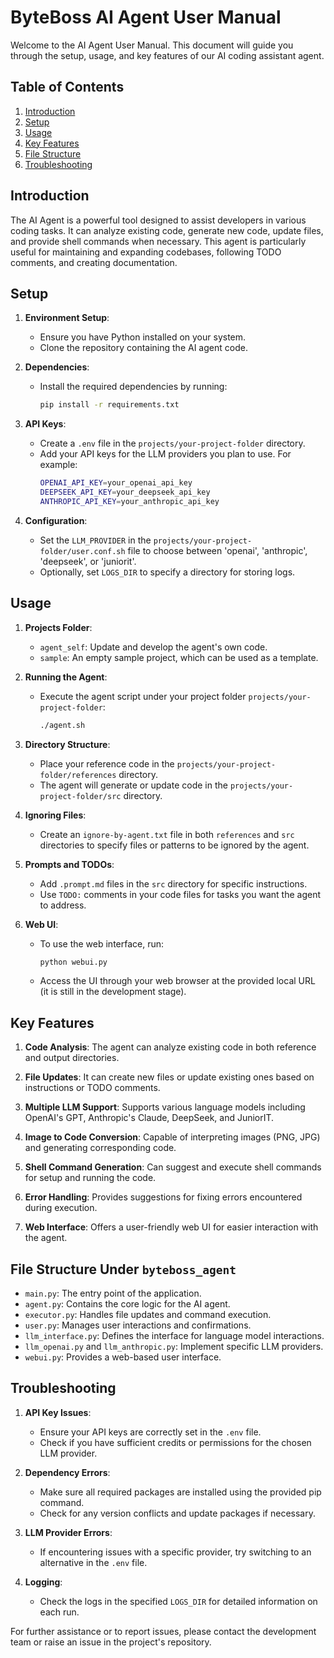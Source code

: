 # ByteBoss AI Agent User Manual

Welcome to the AI Agent User Manual. This document will guide you through the setup, usage, and key features of our AI coding assistant agent.

## Table of Contents
1. [Introduction](#introduction)
2. [Setup](#setup)
3. [Usage](#usage)
4. [Key Features](#key-features)
5. [File Structure](#file-structure)
6. [Troubleshooting](#troubleshooting)

## Introduction

The AI Agent is a powerful tool designed to assist developers in various coding tasks. It can analyze existing code, generate new code, update files, and provide shell commands when necessary. This agent is particularly useful for maintaining and expanding codebases, following TODO comments, and creating documentation.

## Setup

1. **Environment Setup**:
   - Ensure you have Python installed on your system.
   - Clone the repository containing the AI agent code.

2. **Dependencies**:
   - Install the required dependencies by running:
     ```sh
     pip install -r requirements.txt
     ```

3. **API Keys**:
   - Create a `.env` file in the `projects/your-project-folder` directory.
   - Add your API keys for the LLM providers you plan to use. For example:
     ```sh
     OPENAI_API_KEY=your_openai_api_key
     DEEPSEEK_API_KEY=your_deepseek_api_key
     ANTHROPIC_API_KEY=your_anthropic_api_key
     ```

4. **Configuration**:
   - Set the `LLM_PROVIDER` in the `projects/your-project-folder/user.conf.sh` file to choose between 'openai', 'anthropic', 'deepseek', or 'juniorit'.
   - Optionally, set `LOGS_DIR` to specify a directory for storing logs.

## Usage

1. **Projects Folder**:
   - `agent_self`: Update and develop the agent's own code.
   - `sample`: An empty sample project, which can be used as a template.

2. **Running the Agent**:
   - Execute the agent script under your project folder `projects/your-project-folder`:
     ```sh
     ./agent.sh
     ```

3. **Directory Structure**:
   - Place your reference code in the `projects/your-project-folder/references` directory.
   - The agent will generate or update code in the `projects/your-project-folder/src` directory.

4. **Ignoring Files**:
   - Create an `ignore-by-agent.txt` file in both `references` and `src` directories to specify files or patterns to be ignored by the agent.

5. **Prompts and TODOs**:
   - Add `.prompt.md` files in the `src` directory for specific instructions.
   - Use `TODO:` comments in your code files for tasks you want the agent to address.

6. **Web UI**:
   - To use the web interface, run:
     ```sh
     python webui.py
     ```
   - Access the UI through your web browser at the provided local URL (it is still in the development stage).

## Key Features

1. **Code Analysis**: The agent can analyze existing code in both reference and output directories.

2. **File Updates**: It can create new files or update existing ones based on instructions or TODO comments.

3. **Multiple LLM Support**: Supports various language models including OpenAI's GPT, Anthropic's Claude, DeepSeek, and JuniorIT.

4. **Image to Code Conversion**: Capable of interpreting images (PNG, JPG) and generating corresponding code.

5. **Shell Command Generation**: Can suggest and execute shell commands for setup and running the code.

6. **Error Handling**: Provides suggestions for fixing errors encountered during execution.

7. **Web Interface**: Offers a user-friendly web UI for easier interaction with the agent.

## File Structure Under `byteboss_agent`

- `main.py`: The entry point of the application.
- `agent.py`: Contains the core logic for the AI agent.
- `executor.py`: Handles file updates and command execution.
- `user.py`: Manages user interactions and confirmations.
- `llm_interface.py`: Defines the interface for language model interactions.
- `llm_openai.py` and `llm_anthropic.py`: Implement specific LLM providers.
- `webui.py`: Provides a web-based user interface.

## Troubleshooting

1. **API Key Issues**:
   - Ensure your API keys are correctly set in the `.env` file.
   - Check if you have sufficient credits or permissions for the chosen LLM provider.

2. **Dependency Errors**:
   - Make sure all required packages are installed using the provided pip command.
   - Check for any version conflicts and update packages if necessary.

3. **LLM Provider Errors**:
   - If encountering issues with a specific provider, try switching to an alternative in the `.env` file.

4. **Logging**:
   - Check the logs in the specified `LOGS_DIR` for detailed information on each run.

For further assistance or to report issues, please contact the development team or raise an issue in the project's repository.